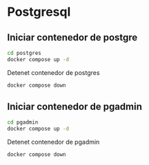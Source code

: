 # Postgresql

## Iniciar contenedor de postgre

```bash
cd postgres
docker compose up -d
```

Detenet contenedor de postgres

```bash
docker compose down
```

## Iniciar contenedor de pgadmin

```bash
cd pgadmin
docker compose up -d
```
Detenet contenedor de pgadmin

```bash
docker compose down
```
